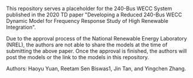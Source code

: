 This repository serves a placeholder for the 240-Bus WECC System published in the 2020 TD paper "Developing a Reduced 240-Bus WECC Dynamic Model for Frequency Response Study of High Renewable Integration".

Due to the approval process of the National Renewable Energy Laboratory (NREL), the authors are not able to share the models at the time of submitting the above paper. Once the approval is finished, the authors will post the models or the link to the models in this repository.

Authors: Haoyu Yuan, Reetam Sen Biswas1, Jin Tan, and Yingchen Zhang.
